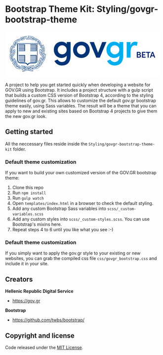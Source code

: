 # Bootstrap Theme Kit: Styling/govgr-bootstrap-theme

![](./Styling/govgr-bootstrap-theme-kit/examples/images/logo_govgr_pos.png)

A project to help you get started quickly when developing a website for GOV.GR using Bootstrap.
It includes a project structure with a gulp script that builds a custom CSS version of Bootstrap 4, according to the styling guidelines of gov.gr.
This allows to customize the default gov.gr bootstrap theme easily, using Sass variables. The result will be a theme that you can apply to new and existing sites based on  Bootstrap 4 projects to give them the new gov.gr look. 

## Getting started

All the neccessary files reside inside the `Styling/govgr-bootstrap-theme-kit` folder.

### Default theme customization ###
If you want to build your own customized version of the GOV.GR bootstrap theme:

1. Clone this repo
2. Run `npm install`
3. Run `gulp watch`
4. Open `templates/index.html` in a browser to check the default styling.
4. Add any custom Bootstrap Sass variables into `scss/_custom-variables.scss`
5. Add any custom styles into `scss/_custom-styles.scss`. You can use Bootstrap's mixins here.
6. Repeat steps 4 to 6 until you like what you see :-)


### Default theme customization ###
If you simply want to apply the gov.gr style to your existing or new websites,  you can grab the compiled css file `css/govgr_bootstrap.css` and include it in your site. 

## Creators

**Hellenic Republic Digital Service**

- <https://gov.gr>

**Bootstrap**

- <https://github.com/twbs/bootstrap/>

## Copyright and license

Code released under the [MIT License](https://opensource.org/licenses/MIT).
